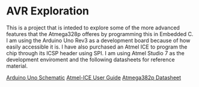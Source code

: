 # AVR Exploration

This is a project that is inteded to explore some of the more advanced features that the Atmega328p offeres by programming this in Embedded C. I am using the Arduino Uno Rev3 as a development board because of how easily accessible it is. I have also purchased an Atmel ICE to program the chip through its ICSP header using SPI. I am using Atmel Studio 7 as the development enviroment and the following datasheets for reference material.

[Arduino Uno Schematic](https://www.arduino.cc/en/uploads/Main/Arduino_Uno_Rev3-schematic.pdf)
[Atmel-ICE User Guide](http://ww1.microchip.com/downloads/en/DeviceDoc/Atmel-ICE_UserGuide.pdf)
[Atmega382p Datasheet](http://ww1.microchip.com/downloads/en/DeviceDoc/Atmel-7810-Automotive-Microcontrollers-ATmega328P_Datasheet.pdf)